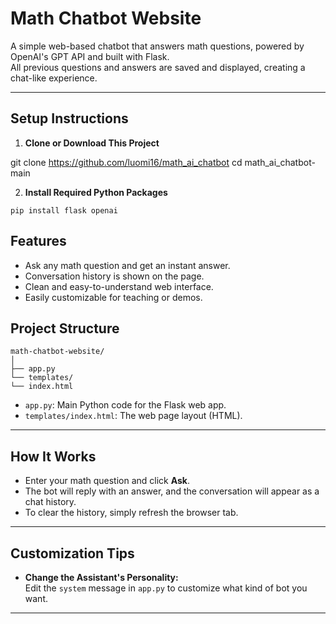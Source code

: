# Math Chatbot Website

A simple web-based chatbot that answers math questions, powered by OpenAI's GPT API and built with Flask.  
All previous questions and answers are saved and displayed, creating a chat-like experience.

---

## Setup Instructions

1. **Clone or Download This Project**

git clone https://github.com/luomi16/math_ai_chatbot
cd math_ai_chatbot-main

2. **Install Required Python Packages**

```
pip install flask openai
```


## Features

- Ask any math question and get an instant answer.
- Conversation history is shown on the page.
- Clean and easy-to-understand web interface.
- Easily customizable for teaching or demos.


## Project Structure

```
math-chatbot-website/
│
├── app.py
└── templates/
└── index.html
```

- `app.py`: Main Python code for the Flask web app.
- `templates/index.html`: The web page layout (HTML).

---

## How It Works

- Enter your math question and click **Ask**.
- The bot will reply with an answer, and the conversation will appear as a chat history.
- To clear the history, simply refresh the browser tab.

---


## Customization Tips

- **Change the Assistant's Personality:**  
  Edit the `system` message in `app.py` to customize what kind of bot you want.

---